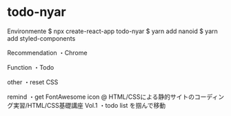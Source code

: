 # todo-nyar

Environmente
$ npx create-react-app todo-nyar
$ yarn add nanoid
$ yarn add styled-components

Recommendation
・Chrome

Function
・Todo

other
・reset CSS

remind
・get FontAwesome icon @ HTML/CSSによる静的サイトのコーディング実習/HTML/CSS基礎講座 Vol.1
・todo list を掴んで移動
